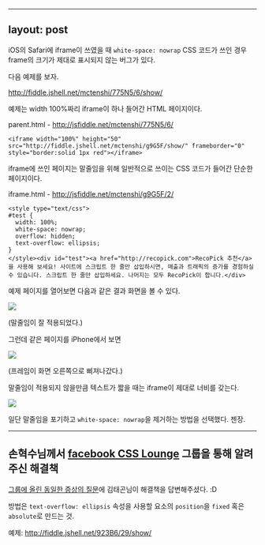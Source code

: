 ----
layout: post
----

iOS의 Safari에 iframe이 쓰였을 때 `white-space: nowrap` CSS 코드가 쓰인 경우 frame의 크기가 제대로 표시되지 않는 버그가 있다.

다음 예제를 보자.

http://fiddle.jshell.net/mctenshi/775N5/6/show/

예제는 width 100%짜리 iframe이 하나 들어간 HTML 페이지이다.

parent.html - http://jsfiddle.net/mctenshi/775N5/6/

    <iframe width="100%" height="50" src="http://fiddle.jshell.net/mctenshi/g9G5F/show/" frameborder="0" style="border:solid 1px red"></iframe>

iframe에 쓰인 페이지는 말줄임을 위해 일반적으로 쓰이는 CSS 코드가 들어간 단순한 페이지이다.

iframe.html - http://jsfiddle.net/mctenshi/g9G5F/2/

    <style type="text/css">
    #test {
      width: 100%;
      white-space: nowrap;
      overflow: hidden;
      text-overflow: ellipsis;
    }
    </style><div id="test"><a href="http://recopick.com">RecoPick 추천</a>을 사용해 보세요! 사이트에 스크립트 한 줄만 삽입하시면, 매출과 트래픽의 증가를 경험하실 수 있습니다. 스크립트 한 줄만 삽입하세요. 나머지는 모두 RecoPick이 합니다.</div>

예제 페이지를 열어보면 다음과 같은 결과 화면을 볼 수 있다.

![](https://31.media.tumblr.com/8559854b6508bee11c158e1f11116b9e/tumblr_inline_n1w7f2oXsg1qg3tzb.png)

(말줄임이 잘 적용되었다.)

그런데 같은 페이지를 iPhone에서 보면

![](https://31.media.tumblr.com/3977ed8fa95365278cf34fe03a532227/tumblr_inline_n1w7pgQcfW1qg3tzb.png)

(프레임이 화면 오른쪽으로 삐져나갔다.)

말줄임이 적용되지 않을만큼 텍스트가 짧을 때는 iframe이 제대로 너비를 갖는다.

![](https://31.media.tumblr.com/f4374571a06603401cc07dcf88700198/tumblr_inline_n1w7uw6eBE1qg3tzb.png)

일단 말줄임을 포기하고 `white-space: nowrap`을 제거하는 방법을 선택했다. 젠장.

----

손혁수님께서 [facebook CSS Lounge](https://www.facebook.com/groups/CSSLounge/) 그룹을 통해 알려주신 해결책
------------------------------------------------------------------------------------
[그룹에 올린 동일한 증상의 질문](https://www.facebook.com/groups/CSSLounge/permalink/654329461288660/)에 김태곤님이 해결책을 답변해주셨다. :D

방법은 `text-overflow: ellipsis` 속성을 사용할 요소의 `position`을 `fixed` 혹은 `absolute`로 만드는 것.

예제: http://fiddle.jshell.net/923B6/29/show/

